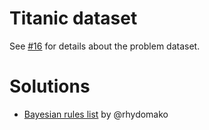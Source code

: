 # Titanic dataset

See [#16](https://github.com/suhailshergill/ProPL-meetup/issues/16) for details about the problem dataset.

# Solutions
- [Bayesian rules list](https://gist.github.com/rhydomako/77acce62e5a12fc5ee7ff206174853a2) by @rhydomako
